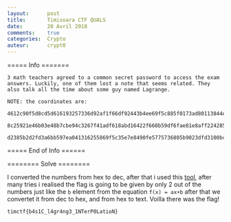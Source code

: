 ```yaml
---
layout:      post
title:       Timisoara CTF QUALS
date:        20 Avril 2018
comments:    true
categories:  Crypto
auteur:      crypt0
---
```


===== Info =======

```
3 math teachers agreed to a common secret password to access the exam answers. Luckily, one of them lost a note that seems related. They also talk all the time about some guy named Lagrange.

NOTE: the coordinates are: 

4612c90f5d8cd5d616193257336d92af1f66df92443b4ee69f5c885f0173ad80113844e393d194e3 

8c25921e46b03e48b7cbe94c3267f41adf618abd16422f660b59df6fae81e8aff2242852be33db49 

d2385b2d2fd3a6bb597ea041316255869f5c35e7e8490fe5775736805b9023dfd3100bc1e89621af
```

===== End of Info ======

======== Solve ========

I converted the numbers from hex to dec, after that i used this [tool](https://www.dcode.fr/lagrange-interpolating-polynomial), after many tries i realised the flag is going to be given by only 2 out of the numbers just like the ```b``` element from the equation ```f(x) = ax+b``` after that we convertet it from dec to hex, and from hex to text. Voilla there was the flag!

```timctf{b4s1C_l4gr4ng3_1NTerP0LatioN}```
